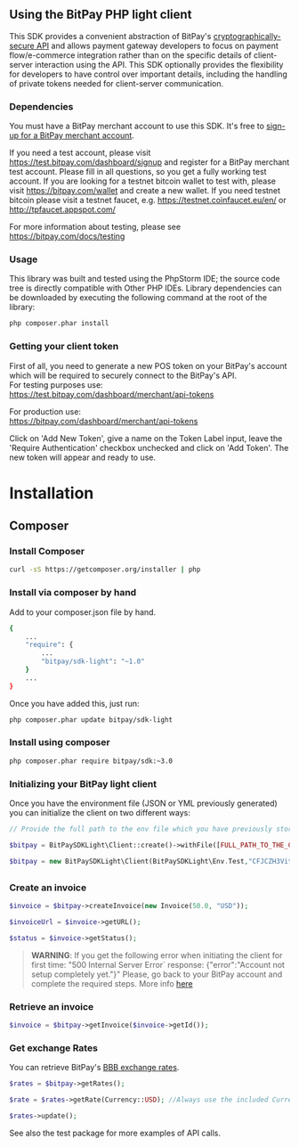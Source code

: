 ## Using the BitPay PHP light client

This SDK provides a convenient abstraction of BitPay's [cryptographically-secure API](https://bitpay.com/api) and allows payment gateway developers to focus on payment flow/e-commerce integration rather than on the specific details of client-server interaction using the API.  This SDK optionally provides the flexibility for developers to have control over important details, including the handling of private tokens needed for client-server communication.

### Dependencies

You must have a BitPay merchant account to use this SDK.  It's free to [sign-up for a BitPay merchant account](https://bitpay.com/start).

If you need a test account, please visit https://test.bitpay.com/dashboard/signup and register for a BitPay merchant test account. Please fill in all questions, so you get a fully working test account.
If you are looking for a testnet bitcoin wallet to test with, please visit https://bitpay.com/wallet and
create a new wallet.
If you need testnet bitcoin please visit a testnet faucet, e.g. https://testnet.coinfaucet.eu/en/ or http://tpfaucet.appspot.com/

For more information about testing, please see https://bitpay.com/docs/testing

### Usage

This library was built and tested using the PhpStorm IDE; the source code tree is directly compatible with Other PHP IDEs.
Library dependencies can be downloaded by executing the following command at the root of the library:
```bash
php composer.phar install
```

### Getting your client token

First of all, you need to generate a new POS token on your BitPay's account which will be required to securely connect to the BitPay's API.  
For testing purposes use:  
https://test.bitpay.com/dashboard/merchant/api-tokens

For production use:  
https://bitpay.com/dashboard/merchant/api-tokens

Click on 'Add New Token', give a name on the Token Label input, leave the 'Require Authentication' checkbox unchecked and click on 'Add Token'.
The new token will appear and ready to use.

# Installation

## Composer

### Install Composer

```bash
curl -sS https://getcomposer.org/installer | php
```

### Install via composer by hand

Add to your composer.json file by hand.

```bash
{
    ...
    "require": {
        ...
        "bitpay/sdk-light": "~1.0"
    }
    ...
}
```

Once you have added this, just run:

```bash
php composer.phar update bitpay/sdk-light
```

### Install using composer

```bash
php composer.phar require bitpay/sdk:~3.0
```

### Initializing your BitPay light client

Once you have the environment file (JSON or YML previously generated) you can initialize the client on two different ways:

```php
// Provide the full path to the env file which you have previously stored securely.

$bitpay = BitPaySDKLight\Client::create()->withFile([FULL_PATH_TO_THE_CONFIG_FILE]);
```

```php
$bitpay = new BitPaySDKLight\Client(BitPaySDKLight\Env.Test,"CFJCZH3VitcEER9Uybx8LMvkPsSWzpSWvN4vhNEJp47b");
```
##
### Create an invoice

```php
$invoice = $bitpay->createInvoice(new Invoice(50.0, "USD"));

$invoiceUrl = $invoice->getURL();

$status = $invoice->getStatus();
```

> **WARNING**: 
If you get the following error when initiating the client for first time:
"500 Internal Server Error` response: {"error":"Account not setup completely yet."}"
Please, go back to your BitPay account and complete the required steps.
More info [here](https://support.bitpay.com/hc/en-us/articles/203010446-How-do-I-apply-for-a-merchant-account-)

### Retrieve an invoice

```php
$invoice = $bitpay->getInvoice($invoice->getId());
```

### Get exchange Rates

You can retrieve BitPay's [BBB exchange rates](https://bitpay.com/exchange-rates).

```php
$rates = $bitpay->getRates();

$rate = $rates->getRate(Currency::USD); //Always use the included Currency model to avoid typos

$rates->update();
```

See also the test package for more examples of API calls.
